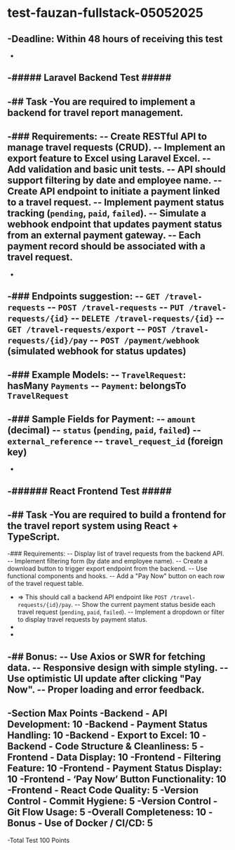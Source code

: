 # test-fauzan-fullstack-05052025
-Deadline: Within 48 hours of receiving this test
-
-
-##### Laravel Backend Test #####
-
-## Task
-You are required to implement a backend for travel report management.
-
-### Requirements:
-- Create RESTful API to manage travel requests (CRUD).
-- Implement an export feature to Excel using Laravel Excel.
-- Add validation and basic unit tests.
-- API should support filtering by date and employee name.
-- Create API endpoint to initiate a payment linked to a travel request.
-- Implement payment status tracking (`pending`, `paid`, `failed`).
-- Simulate a webhook endpoint that updates payment status from an external payment gateway.
-- Each payment record should be associated with a travel request.
-
-
-### Endpoints suggestion:
-- `GET /travel-requests`
-- `POST /travel-requests`
-- `PUT /travel-requests/{id}`
-- `DELETE /travel-requests/{id}`
-- `GET /travel-requests/export`
-- `POST /travel-requests/{id}/pay`
-- `POST /payment/webhook` (simulated webhook for status updates)
-
-### Example Models:
-- `TravelRequest`: hasMany `Payments`
-- `Payment`: belongsTo `TravelRequest`
-
-### Sample Fields for Payment:
-- `amount` (decimal)
-- `status` (`pending`, `paid`, `failed`)
-- `external_reference`
-- `travel_request_id` (foreign key)
-
-
-###### React Frontend Test #####
-
-## Task
-You are required to build a frontend for the travel report system using React + TypeScript.
-
-### Requirements:
-- Display list of travel requests from the backend API.
-- Implement filtering form (by date and employee name).
-- Create a download button to trigger export endpoint from the backend.
-- Use functional components and hooks.
-- Add a "Pay Now" button on each row of the travel request table.
-  => This should call a backend API endpoint like `POST /travel-requests/{id}/pay`.
-- Show the current payment status beside each travel request (`pending`, `paid`, `failed`).
-- Implement a dropdown or filter to display travel requests by payment status.
-
-
-## Bonus:
-- Use Axios or SWR for fetching data.
-- Responsive design with simple styling.
-- Use optimistic UI update after clicking "Pay Now".
-- Proper loading and error feedback.
-
-Section	Max Points
-Backend - API Development:	10
-Backend - Payment Status Handling:	10
-Backend - Export to Excel:	10
-Backend - Code Structure & Cleanliness:	5
-Frontend - Data Display:	10
-Frontend - Filtering Feature:	10
-Frontend - Payment Status Display:	10
-Frontend - ‘Pay Now’ Button Functionality:	10
-Frontend - React Code Quality:	5
-Version Control - Commit Hygiene:	5
-Version Control - Git Flow Usage:	5
-Overall Completeness:	10
-Bonus - Use of Docker / CI/CD:	5
-
-Total Test 100 Points
